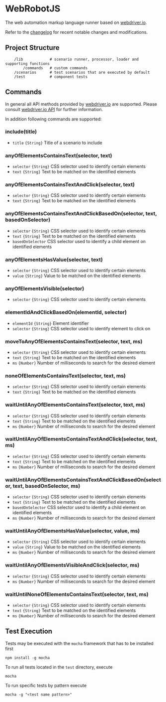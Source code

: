 # WebRobotJS
The web automation markup language runner based on [webdriver.io].

Refer to the [changelog] for recent notable changes and modifications.

## Project Structure

```
	/lib			# scenario runner, processor, loader and supporting functions 
		/commands   # custom commands
	/scenarios		# test scenarios that are executed by default
	/test			# component tests
```

## Commands
In general all API methods provided by [webdriver.io] are supported. Please consult [webdriver.io API] for further information.

In addition following commands are supported:

### include(title)

* `title` `{String}` Title of a scenario to include

### anyOfElementsContainsText(selector, text)

* `selector` `{String}` CSS selector used to identify certain elements
* `text` `{String}` Text to be matched on the identified elements

### anyOfElementsContainsTextAndClick(selector, text)

* `selector` `{String}` CSS selector used to identify certain elements
* `text` `{String}` Text to be matched on the identified elements

### anyOfElementsContainsTextAndClickBasedOn(selector, text, basedOnSelector)

* `selector` `{String}` CSS selector used to identify certain elements
* `text` `{String}` Text to be matched on the identified elements
* `basedOnSelector` CSS selector used to identify a child element on identified elements

### anyOfElementsHasValue(selector, text)

* `selector` `{String}` CSS selector used to identify certain elements
* `value` `{String}` Value to be matched on the identified elements

### anyOfElementsVisible(selector)

* `selector` `{String}` CSS selector used to identify certain elements

### elementIdAndClickBasedOn(elementId, selector)

* `elementId` `{String}` Element identifier
* `selector` `{String}` CSS selector used to identify element to click on

### moveToAnyOfElementsContainsText(selector, text, ms)

* `selector` `{String}` CSS selector used to identify certain elements
* `text` `{String}` Text to be matched on the identified elements
* `ms` `{Number}` Number of milliseconds to search for the desired element

### noneOfElementsContainsText(selector, text, ms)

* `selector` `{String}` CSS selector used to identify certain elements
* `text` `{String}` Text to be matched on the identified elements

### waitUntilAnyOfElementsContainsText(selector, text, ms)

* `selector` `{String}` CSS selector used to identify certain elements
* `text` `{String}` Text to be matched on the identified elements
* `ms` `{Number}` Number of milliseconds to search for the desired element

### waitUntilAnyOfElementsContainsTextAndClick(selector, text, ms)

* `selector` `{String}` CSS selector used to identify certain elements
* `text` `{String}` Text to be matched on the identified elements
* `ms` `{Number}` Number of milliseconds to search for the desired element

### waitUntilAnyOfElementsContainsTextAndClickBasedOn(selector, text, basedOnSelector, ms)

* `selector` `{String}` CSS selector used to identify certain elements
* `text` `{String}` Text to be matched on the identified elements
* `basedOnSelector` CSS selector used to identify a child element on identified elements
* `ms` `{Number}` Number of milliseconds to search for the desired element

### waitUntilAnyOfElementsHasValue(selector, value, ms)

* `selector` `{String}` CSS selector used to identify certain elements
* `value` `{String}` Value to be matched on the identified elements
* `ms` `{Number}` Number of milliseconds to search for the desired element

### waitUntilAnyOfElementsVisibleAndClick(selector, ms)

* `selector` `{String}` CSS selector used to identify certain elements
* `ms` `{Number}` Number of milliseconds to search for the desired element

### waitUntilNoneOfElementsContainsText(selector, text, ms)

* `selector` `{String}` CSS selector used to identify certain elements
* `text` `{String}` Text to be matched on the identified elements
* `ms` `{Number}` Number of milliseconds to search for the desired element



## Test Execution
Tests may be executed with the `mocha` framework that has to be installed first
        
    npm install -g mocha

To run all tests located in the `test` directory, execute
	
	mocha
	
To run specific tests by pattern execute

	mocha -g "<test name pattern>"



[changelog]: CHANGELOG.md
[webdriver.io]: http://webdriver.io
[webdriver.io API]: http://webdriver.io/api.html
